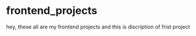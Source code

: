 # frontend_projects
hey, these all are my frontend projects 
and this is discription of frist project
